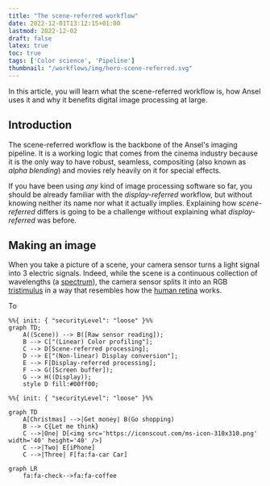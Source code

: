 ```yaml
---
title: "The scene-referred workflow"
date: 2022-12-01T13:12:15+01:00
lastmod: 2022-12-02
draft: false
latex: true
toc: true
tags: ['Color science', 'Pipeline']
thumbnail: "/workflows/img/hero-scene-referred.svg"
---
```


In this article, you will learn what the scene-referred workflow is, how Ansel uses it and why it benefits digital image processing at large.

<!--more-->

## Introduction

The scene-referred workflow is the backbone of the Ansel's imaging pipeline. It is a working logic that comes from the cinema industry because it is the only way to have robust, seamless, compositing (also known as *alpha blending*) and movies rely heavily on it for special effects.

If you have been using *any* kind of image processing software so far, you should be already familiar with the *display-referred* workflow, but without knowing neither its name nor what it actually implies. Explaining how *scene-referred* differs is going to be a challenge without explaining what *display-referred* was before.

## Making an image

When you take a picture of a scene, your camera sensor turns a light signal into 3 electric signals. Indeed, while the scene is a continuous collection of wavelengths (a [spectrum](https://en.wikipedia.org/wiki/Visible_spectrum)), the camera sensor splits it into an RGB [tristimulus](https://en.wikipedia.org/wiki/CIE_1931_color_space#Tristimulus_values) in a way that resembles how the [human retina](https://en.wikipedia.org/wiki/Fovea_centralis) works.

To

```mermaid
%%{ init: { "securityLevel": "loose" }%%
graph TD;
    A((Scene)) --> B([Raw sensor reading]);
    B --> C["(Linear) Color profiling"];
    C --> D[Scene-referred processing];
    D --> E["(Non-linear) Display conversion"];
    E --> F[Display-referred processing];
    F --> G([Screen buffer]);
    G --> H((Display));
    style D fill:#00ff00;
```

```mermaid
%%{ init: { "securityLevel": "loose" }%%

graph TD
    A[Christmas] -->|Get money| B(Go shopping)
    B --> C{Let me think}
    C -->|One| D[<img src='https://iconscout.com/ms-icon-310x310.png' width='40' height='40' />]
    C -->|Two| E[iPhone]
    C -->|Three| F[fa:fa-car Car]
```

```mermaid
graph LR
    fa:fa-check-->fa:fa-coffee
```
